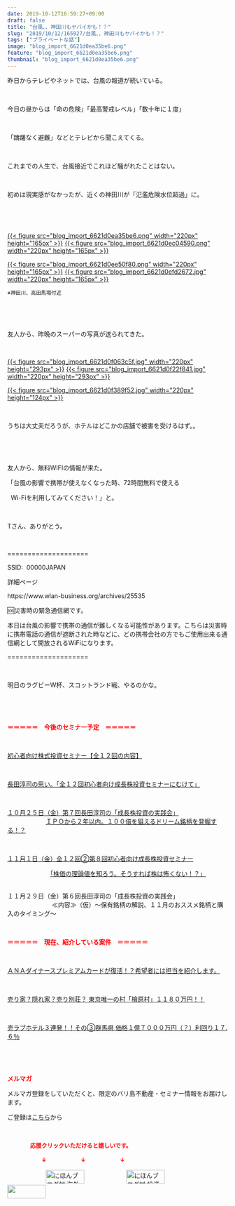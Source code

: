 ```yaml
---
date: 2019-10-12T16:59:27+09:00
draft: false
title: "台風、、神田川もヤバイかも！？"
slug: "2019/10/12/165927/台風、、神田川もヤバイかも！？"
tags: ["プライベートな話"]
image: "blog_import_6621d0ea35be6.png"
feature: "blog_import_6621d0ea35be6.png"
thumbnail: "blog_import_6621d0ea35be6.png"
---
```

<p>昨日からテレビやネットでは、台風の報道が続いている。</p><p> </p><p>今日の昼からは「命の危険」「最高警戒レベル」「数十年に１度」</p><p> </p><p>「躊躇なく避難」などとテレビから聞こえてくる。</p><p> </p><p>これまでの人生で、台風接近でこれほど騒がれたことはない。</p><p> </p><p>初めは現実感がなかったが、近くの神田川が「氾濫危険水位超過」に。</p><p> </p><p> </p><p><a href="blog_import_6621d0ea35be6.png">{{< figure src="blog_import_6621d0ea35be6.png" width="220px" height="165px" >}}</a> <a href="blog_import_6621d0ec04590.png">{{< figure src="blog_import_6621d0ec04590.png" width="220px" height="165px" >}}</a></p><p><a href="blog_import_6621d0ee50f80.png">{{< figure src="blog_import_6621d0ee50f80.png" width="220px" height="165px" >}}</a> <a href="blog_import_6621d0efd2672.jpg">{{< figure src="blog_import_6621d0efd2672.jpg" width="220px" height="165px" >}}</a></p><p><span style="font-size:0.83em;">※神田川、高田馬場付近</span></p><p> </p><p> </p><p>友人から、昨晩のスーパーの写真が送られてきた。</p><p> </p><p><a href="blog_import_6621d0f063c5f.jpg">{{< figure src="blog_import_6621d0f063c5f.jpg" width="220px" height="293px" >}}</a> <a href="blog_import_6621d0f22f841.jpg">{{< figure src="blog_import_6621d0f22f841.jpg" width="220px" height="293px" >}}</a></p><p><a href="blog_import_6621d0f389f52.jpg">{{< figure src="blog_import_6621d0f389f52.jpg" width="220px" height="124px" >}}</a></p><p> </p><p>うちは大丈夫だろうが、ホテルはどこかの店舗で被害を受けるはず。。</p><p> </p><p> </p><p>友人から、無料WIFIの情報が来た。</p><p>「台風の影響で携帯が使えなくなった時、72時間無料で使える</p><p>  Wi-Fiを利用してみてください！」と。</p><p> </p><p>Tさん、ありがとう。</p><p> </p><p>====================</p><p>SSID:  00000JAPAN</p><p>詳細ページ</p><p>https://www.wlan-business.org/archives/25535</p><p>🆘災害時の緊急通信網です。</p><p>本日は台風の影響で携帯の通信が難しくなる可能性があります。こちらは災害時に携帯電話の通信が遮断された時などに、どの携帯会社の方でもご使用出来る通信網として開放されるWiFiになります。</p><p>====================</p><p> </p><p>明日のラグビーW杯、スコットランド戦、やるのかな。</p><p> </p><p> </p><p><span style="font-weight: bold;"><span style="color: rgb(255, 0, 0);">＝＝＝＝＝　今後のセミナー予定　＝＝＝＝＝</span></span></p><p> </p><p><a href="entry-12526587328.html" target="_blank">初心者向け株式投資セミナー【全１２回の内容】</a></p><p> </p><p><span style="color: rgb(255, 0, 0);"><a href="entry-12526985641.html" target="_blank">長田淳司の思い。「全１２回初心者向け成長株投資セミナーにむけて」</a></span></p><p> </p><p><a href="entry-12533851631.html" target="_blank">１０月２５日（金）第７回長田淳司の「成長株投資の実践会」</a><br/> 　　　　　　<a href="entry-12533851631.html" target="_blank">ＩＰＯから２年以内。１００倍を狙えるドリーム銘柄を発掘する！？</a></p><p> </p><p><a href="entry-12534417651.html#_=_" target="_blank">１１月１日（金）全１２回②第８回初心者向け成長株投資セミナー</a></p><p>　　　　　　　<a href="entry-12534417651.html#_=_" target="_blank">「株価の理論値を知ろう。そうすれば株は怖くない！？」</a></p><p><br/>１１月２９日（金）第６回長田淳司の「成長株投資の実践会」<br/> 　　　　　　　≪内容≫（仮）～保有銘柄の解説、１１月のおススメ銘柄と購入のタイミング～</p><p> </p><p><span style="font-weight: bold;"><span style="color: rgb(255, 0, 0);">＝＝＝＝＝　現在、紹介している案件　＝＝＝＝＝</span></span></p><p> </p><p><a href="entry-12529998383.html" target="_blank">ＡＮＡダイナースプレミアムカードが復活！？希望者には担当を紹介します。</a></p><p> </p><p><a href="entry-12500415311.html" target="_blank">売り家？隠れ家？売り別荘？ 東京唯一の村「檜原村」１１８０万円！！</a></p><p> </p><p><a href="entry-12504218353.html" target="_blank">売ラブホテル３連発！！その③群馬県 価格１億７０００万円（？）利回り１７.６％</a></p><p> </p><p> </p><p><span style="font-weight: bold;"><span style="color: rgb(255, 0, 0);">メルマガ</span></span></p><p>メルマガ登録をしていただくと、限定のバリ島不動産・セミナー情報をお届けします。</p><p>ご登録は<a href="f9eeVI" target="_blank">こちら</a>から</p><p style="text-align: center;"> </p><p><font color="#ff0000" size="2"><strong>　　　　応援クリックいただけると嬉しいです。</strong></font></p><p><font color="#ff0000" size="2"><strong>　　　　　　↓　　　　　　↓　　　　　　↓</strong></font></p><p><a href="ranking.html?p_cid=01260127" id="&amp;blogmura_banner"><img alt="にほんブログ村 海外生活ブログ バリ島情報へ" border="0" height="31" src="data:image/svg+xml;charset=utf-8,%3Csvg%20xmlns%3D%22http%3A%2F%2Fwww.w3.org%2F2000%2Fsvg%22%20title%3D%22Placeholder%20for%20Images%22%20role%3D%22presentation%22%20viewBox%3D%220%200%2088%2031%22%20%2F%3E" width="88" data-src="//overseas.blogmura.com/bali/img/bali88_31.gif" style="aspect-ratio: auto 88 / 31;"/><noscript><img alt="にほんブログ村 海外生活ブログ バリ島情報へ" border="0" height="31" src="//overseas.blogmura.com/bali/img/bali88_31.gif" width="88"></noscript></a>  <a href="ranking.html?p_cid=01260127" id="&amp;blogmura_banner"><img alt="にほんブログ村 投資ブログ 不動産投資へ" border="0" height="31" src="data:image/svg+xml;charset=utf-8,%3Csvg%20xmlns%3D%22http%3A%2F%2Fwww.w3.org%2F2000%2Fsvg%22%20title%3D%22Placeholder%20for%20Images%22%20role%3D%22presentation%22%20viewBox%3D%220%200%2088%2031%22%20%2F%3E" width="88" data-src="//investment.blogmura.com/hudousantoushi/img/hudousantoushi88_31.gif" style="aspect-ratio: auto 88 / 31;"/><noscript><img alt="にほんブログ村 投資ブログ 不動産投資へ" border="0" height="31" src="//investment.blogmura.com/hudousantoushi/img/hudousantoushi88_31.gif" width="88"></noscript></a> <a href="link.php?1804582" title="人気ブログランキングへ"><img border="0" height="31" src="data:image/svg+xml;charset=utf-8,%3Csvg%20xmlns%3D%22http%3A%2F%2Fwww.w3.org%2F2000%2Fsvg%22%20title%3D%22Placeholder%20for%20Images%22%20role%3D%22presentation%22%20viewBox%3D%220%200%2088%2031%22%20%2F%3E" width="88" data-src="https://blog.with2.net/img/banner/banner_22.gif" style="aspect-ratio: auto 88 / 31;"/><noscript><img border="0" height="31" src="https://blog.with2.net/img/banner/banner_22.gif" width="88"></noscript></a></p>

